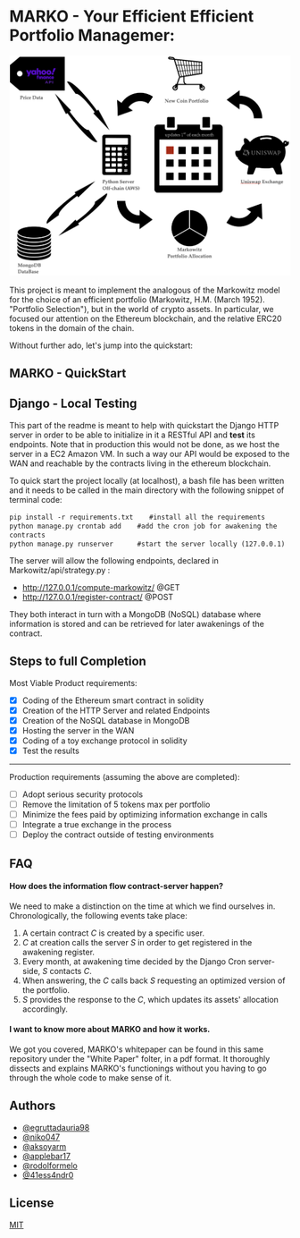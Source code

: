 # MARKO - Your Efficient Efficient Portfolio Managemer:

![](images/Marko1.png)

This project is meant to implement the analogous of the Markowitz model for 
the choice of an efficient portfolio (Markowitz, H.M. (March 1952). "Portfolio Selection"),
but in the world of crypto assets. In particular, we focused our attention on the Ethereum blockchain,
and the relative ERC20 tokens in the domain of the chain.

Without further ado, let's jump into the quickstart:
## MARKO - QuickStart

## Django - Local Testing
This part of the readme is meant to help with quickstart the Django HTTP server in order 
to be able to initialize in it a RESTful API and **test** its endpoints. Note that
in production this would not be done, as we host the server in a EC2 Amazon VM.
In such a way our API would be exposed to the WAN and reachable by the contracts living in the ethereum blockchain.

To quick start the project locally (at localhost), 
a bash file has been written and it needs to be called in the main directory
with the following snippet of terminal code:

```
pip install -r requirements.txt    #install all the requirements
python manage.py crontab add    #add the cron job for awakening the contracts
python manage.py runserver      #start the server locally (127.0.0.1)
```

The server will allow the following endpoints, declared in Markowitz/api/strategy.py :
- http://127.0.0.1/compute-markowitz/       @GET
- http://127.0.0.1/register-contract/       @POST

They both interact in turn with a MongoDB (NoSQL) database where information is stored
and can be retrieved for later awakenings of the contract.


## Steps to full Completion

Most Viable Product requirements:
- [x] Coding of the Ethereum smart contract in solidity
- [x] Creation of the HTTP Server and related Endpoints
- [x] Creation of the NoSQL database in MongoDB
- [x] Hosting the server in the WAN
- [x] Coding of a toy exchange protocol in solidity
- [x] Test the results
---------------
Production requirements (assuming the above are completed):
- [ ] Adopt serious security protocols
- [ ] Remove the limitation of 5 tokens max per portfolio
- [ ] Minimize the fees paid by optimizing information exchange in calls
- [ ] Integrate a true exchange in the process 
- [ ] Deploy the contract outside of testing environments

## FAQ

#### How does the information flow contract-server happen?

We need to make a distinction on the time at which we find ourselves in.
Chronologically, the following events take place:
1. A certain contract *C* is created by a specific user.
2. *C* at creation calls the server *S* in order to get registered in the awakening register.
3. Every month, at awakening time decided by the Django Cron server-side, *S* contacts *C*.
4. When answering, the *C* calls back *S* requesting an optimized version of the portfolio.
5. *S* provides the response to the *C*, which updates its assets' allocation accordingly.

#### I want to know more about MARKO and how it works.

We got you covered, MARKO's whitepaper can be found in this same repository under the "White Paper" folter, in a pdf format. 
It thoroughly dissects and explains MARKO's functionings without you having to go through the whole code to make sense of it.


## Authors

- [@egruttadauria98](https://github.com/egruttadauria98)
- [@niko047](https://github.com/niko047)
- [@aksoyarm](https://github.com/aksoyarm)
- [@applebar17](https://github.com/applebar17)
- [@rodolformelo](https://github.com/rodolformelo)
- [@41ess4ndr0](https://github.com/41ess4ndr0)

## License

[MIT](https://choosealicense.com/licenses/mit/)

